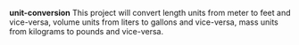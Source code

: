 **unit-conversion**
This project will convert length units from meter to feet and vice-versa, volume units from liters to gallons and vice-versa, mass units from kilograms to pounds and vice-versa.
